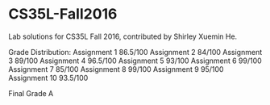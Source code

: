# CS35L-Fall2016

Lab solutions for CS35L Fall 2016, contributed by Shirley Xuemin He.

Grade Distribution:
   Assignment 1  86.5/100
   Assignment 2  84/100
  Assignment 3  89/100
  Assignment 4  96.5/100
  Assignment 5  93/100
  Assignment 6  99/100
  Assignment 7  85/100
  Assignment 8  99/100
  Assignment 9  95/100
  Assignment 10 93.5/100
  
  Final Grade A
